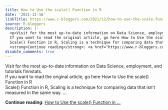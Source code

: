 ```yaml
---
title: How to Use the scale() Function in R
date: '2021-12-16'
linkTitle: https://www.r-bloggers.com/2021/12/how-to-use-the-scale-function-in-r/
source: R-bloggers
description: |-
  <p>Visit for the most up-to-date information on Data Science, employment, and tutorials finnstats.<br />
  If you want to read the original article, go here How to Use the scale() Function in R<br />
  Scale() Function in R, Scaling is a technique for comparing data that isn’t measured in the same way. ...</p>
  <strong>Continue reading</strong>: <a href="https://www.r-bloggers.com/2021/12/how-to-use-the-scale-function-in-r/">How to Use the scale() Function in ...
disable_comments: true
---
```

<p>Visit for the most up-to-date information on Data Science, employment, and tutorials finnstats.<br />
If you want to read the original article, go here How to Use the scale() Function in R<br />
Scale() Function in R, Scaling is a technique for comparing data that isn’t measured in the same way. ...</p>
<strong>Continue reading</strong>: <a href="https://www.r-bloggers.com/2021/12/how-to-use-the-scale-function-in-r/">How to Use the scale() Function in ...